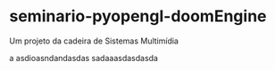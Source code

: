 # seminario-pyopengl-doomEngine
Um projeto da cadeira de Sistemas Multimídia 
 

a
 asdioasndandasdas sadaaasdasdasda